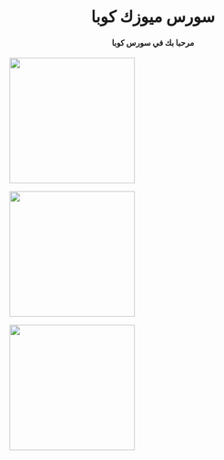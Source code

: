 <h1 align="center"><b> سورس ميوزك كوبا </b></h1>

<h4 align="center"> مرحبا بك في سورس كوبا</h4> 

   <a href="https://t.me/ckuba"><img src="https://img.shields.io/badge/Source%20Dev%3F-here-inactive?&style=plastic?&logo=telegram" width=220px></a></p>

  <a href="https://www.youtube.com/channel/UCiRGpcx_y4G3GkrAFrzcNyw"><img src="https://img.shields.io/badge/Source%20Dev%3F-here-inactive?&style=plastic?&logo=youtube" width=220px></a></p>

 <a href="https://dashboard.heroku.com/new?button-url=https://github.com/ckuba-team/music"><img src="https://img.shields.io/badge/Source%20Dev%3F-here-inactive?&style=plastic?&logo=youtube" width=220px></a></p>
